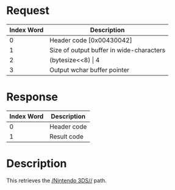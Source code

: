 # Request

| Index Word | Description                              |
|------------|------------------------------------------|
| 0          | Header code \[0x00430042\]               |
| 1          | Size of output buffer in wide-characters |
| 2          | (bytesize\<\<8) \| 4                     |
| 3          | Output wchar buffer pointer              |

# Response

| Index Word | Description |
|------------|-------------|
| 0          | Header code |
| 1          | Result code |

# Description

This retrieves the [/Nintendo 3DS/<ID0>/<ID1>](SD_Filesystem "wikilink")
path.